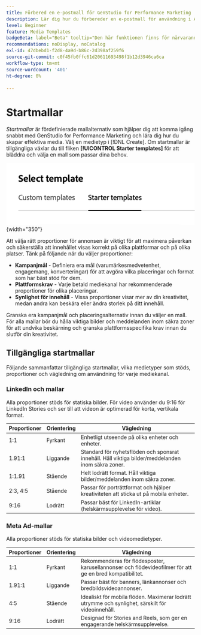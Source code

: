 ```yaml
---
title: Förbered en e-postmall för GenStudio for Performance Marketing
description: Lär dig hur du förbereder en e-postmall för användning i Adobe GenStudio for Performance Marketing.
level: Beginner
feature: Media Templates
badgeBeta: label="Beta" tooltip="Den här funktionen finns för närvarande i Beta, så vissa funktioner kan vara begränsade eller kunna ändras."
recommendations: noDisplay, noCatalog
exl-id: 47dbebd1-f2d8-4a9d-b86c-2d398af259f6
source-git-commit: c0f45fb0ffc61d20611693498f1b12d3946ca6ca
workflow-type: tm+mt
source-wordcount: '401'
ht-degree: 0%

---
```


# Startmallar

_Startmallar_ är fördefinierade mallalternativ som hjälper dig att komma igång snabbt med GenStudio for Performance Marketing och lära dig hur du skapar effektiva media. Välj en medietyp i [!DNL Create]. Om startmallar är tillgängliga växlar du till fliken **[!UICONTROL Starter templates]** för att bläddra och välja en mall som passar dina behov.

![Fliken Startmallar](/help/assets/starter-templates.png "Välj mallflikar"){width="350"}

Att välja rätt proportioner för annonsen är viktigt för att maximera påverkan och säkerställa att innehållet visas korrekt på olika plattformar och på olika platser. Tänk på följande när du väljer proportioner:

- **Kampanjmål** - Definiera era mål (varumärkesmedvetenhet, engagemang, konverteringar) för att avgöra vilka placeringar och format som har bäst stöd för dem.
- **Plattformskrav** - Varje betald mediekanal har rekommenderade proportioner för olika placeringar.
- **Synlighet för innehåll** - Vissa proportioner visar mer av din kreativitet, medan andra kan beskära eller ändra storlek på ditt innehåll.

Granska era kampanjmål och placeringsalternativ innan du väljer en mall. För alla mallar bör du hålla viktiga bilder och meddelanden inom säkra zoner för att undvika beskärning och granska plattformsspecifika krav innan du slutför din kreativitet.

## Tillgängliga startmallar

Följande sammanfattar tillgängliga startmallar, vilka medietyper som stöds, proportioner och vägledning om användning för varje mediekanal.

### LinkedIn och mallar

Alla proportioner stöds för statiska bilder. För video använder du 9:16 för LinkedIn Stories och ser till att videon är optimerad för korta, vertikala format.

| Proportioner | Orientering | Vägledning |
|--------------|--------------|------------------------------------------------------------------------------------------------|
| 1:1 | Fyrkant | Enhetligt utseende på olika enheter och enheter. |
| 1.91:1 | Liggande | Standard för nyhetsflöden och sponsrat innehåll. Håll viktiga bilder/meddelanden inom säkra zoner. |
| 1:1.91 | Stående | Helt lodrätt format. Håll viktiga bilder/meddelanden inom säkra zoner. |
| 2:3, 4:5 | Stående | Passar för porträttformat och hjälper kreativiteten att sticka ut på mobila enheter. |
| 9:16 | Lodrätt | Passar bäst för LinkedIn-artiklar (helskärmsupplevelse för video). |

### Meta Ad-mallar

Alla proportioner stöds för statiska bilder och videomedietyper.

| Proportioner | Orientering | Vägledning |
|--------------|--------------|------------------------------------------------------------------------------------------------|
| 1:1 | Fyrkant | Rekommenderas för flödesposter, karusellannonser och flödevideofilmer för att ge en bred kompatibilitet. |
| 1.91:1 | Liggande | Passar bäst för banners, länkannonser och bredbildsvideoannonser. |
| 4:5 | Stående | Idealiskt för mobila flöden. Maximerar lodrätt utrymme och synlighet, särskilt för videoinnehåll. |
| 9:16 | Lodrätt | Designad för Stories and Reels, som ger en engagerande helskärmsupplevelse. |
